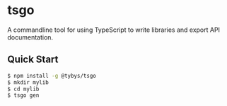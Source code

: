 # tsgo

A commandline tool for using TypeScript to write libraries and export API documentation.

## Quick Start

``` bash
$ npm install -g @tybys/tsgo
$ mkdir mylib
$ cd mylib
$ tsgo gen
```
